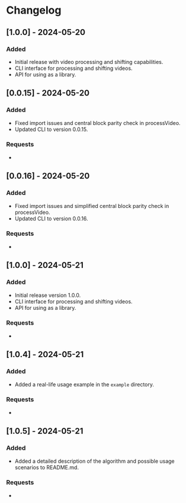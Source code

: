 
# Changelog

## [1.0.0] - 2024-05-20
### Added
- Initial release with video processing and shifting capabilities.
- CLI interface for processing and shifting videos.
- API for using as a library.

## [0.0.15] - 2024-05-20
### Added
- Fixed import issues and central block parity check in processVideo.
- Updated CLI to version 0.0.15.

### Requests
- 

## [0.0.16] - 2024-05-20
### Added
- Fixed import issues and simplified central block parity check in processVideo.
- Updated CLI to version 0.0.16.

### Requests
- 

## [1.0.0] - 2024-05-21
### Added
- Initial release version 1.0.0.
- CLI interface for processing and shifting videos.
- API for using as a library.

### Requests
- 

## [1.0.4] - 2024-05-21
### Added
- Added a real-life usage example in the `example` directory.

### Requests
- 

## [1.0.5] - 2024-05-21
### Added
- Added a detailed description of the algorithm and possible usage scenarios to README.md.

### Requests
- 
